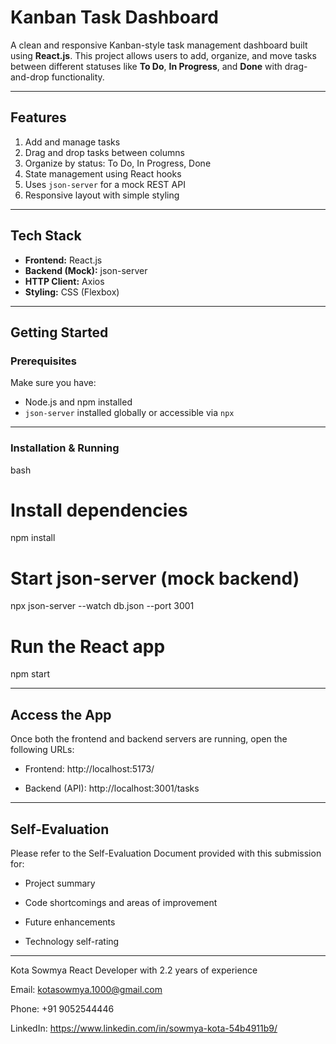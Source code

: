 # Kanban Task Dashboard

A clean and responsive Kanban-style task management dashboard built using **React.js**. This project allows users to add, organize, and move tasks between different statuses like **To Do**, **In Progress**, and **Done** with drag-and-drop functionality.

---

## Features

1. Add and manage tasks  
2. Drag and drop tasks between columns  
3. Organize by status: To Do, In Progress, Done  
4. State management using React hooks  
5. Uses `json-server` for a mock REST API  
6. Responsive layout with simple styling

---

## Tech Stack

- **Frontend:** React.js  
- **Backend (Mock):** json-server  
- **HTTP Client:** Axios  
- **Styling:** CSS (Flexbox)

---

## Getting Started

### Prerequisites

Make sure you have:

- Node.js and npm installed  
- `json-server` installed globally or accessible via `npx`

---

### Installation & Running

bash
# Install dependencies
npm install

# Start json-server (mock backend)
npx json-server --watch db.json --port 3001

# Run the React app
npm start

---

## Access the App
Once both the frontend and backend servers are running, open the following URLs:

- Frontend: http://localhost:5173/

- Backend (API): http://localhost:3001/tasks

---

## Self-Evaluation
Please refer to the Self-Evaluation Document provided with this submission for:

- Project summary

- Code shortcomings and areas of improvement

- Future enhancements

- Technology self-rating

---

Kota Sowmya
React Developer with 2.2 years of experience

Email: kotasowmya.1000@gmail.com

Phone: +91 9052544446

LinkedIn: https://www.linkedin.com/in/sowmya-kota-54b4911b9/


